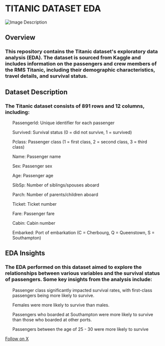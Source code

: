 # TITANIC DATASET EDA
<img src="https://github.com/user-attachments/assets/be8a2451-cce6-45c5-b3f1-cf91b7ab0450" alt="Image Description">

<h2>Overview</h2>
<h3>This repository contains the Titanic dataset's exploratory data analysis (EDA). The dataset is sourced from Kaggle and includes information on the passengers and crew members of the RMS Titanic, including their demographic characteristics, travel details, and survival status.</h3>
<h2>Dataset Description</h2>
<h3>The Titanic dataset consists of 891 rows and 12 columns, including:</h3>

<ul>PassengerId: Unique identifier for each passenger</ul>
<ul>Survived: Survival status (0 = did not survive, 1 = survived)</ul>
<ul>Pclass: Passenger class (1 = first class, 2 = second class, 3 = third class)</ul>
<ul>Name: Passenger name</ul>
<ul>Sex: Passenger sex</ul>
<ul>Age: Passenger age</ul>
<ul>SibSp: Number of siblings/spouses aboard</ul>
<ul>Parch: Number of parents/children aboard</ul>
<ul>Ticket: Ticket number</ul>
<ul>Fare: Passenger fare</ul>
<ul>Cabin: Cabin number</ul>
<ul>Embarked: Port of embarkation (C = Cherbourg, Q = Queenstown, S = Southampton)</ul>
<h2>EDA Insights</h2>

<h3>The EDA performed on this dataset aimed to explore the relationships between various variables and the survival status of passengers. Some key insights from the analysis include:</h3>

<ol>Passenger class significantly impacted survival rates, with first-class passengers being more likely to survive.</ol>
<ol>Females were more likely to survive than males.</ol>
<ol>Passengers who boarded at Southampton were more likely to survive than those who boarded at other ports.</ol>
<ol>Passengers between the age of 25 - 30 were more likely to survive</ol>
<a href ="https://x.com/gheedhion"> Follow on X </a>
